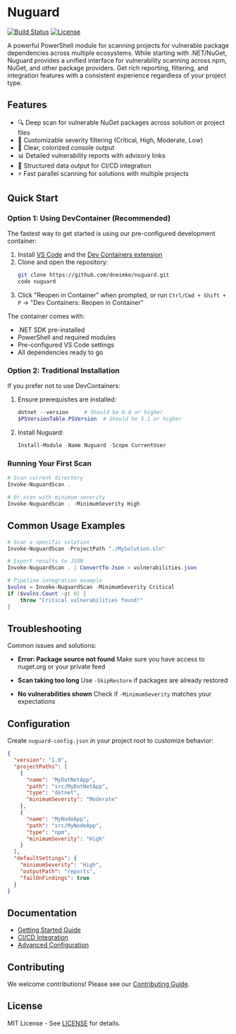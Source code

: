 # Nuguard

[![Build Status](https://github.com/dneimke/nuguard/actions/workflows/test.yml/badge.svg)](https://github.com/dneimke/nuguard/actions/workflows/test.yml)
[![License](https://img.shields.io/github/license/dneimke/nuguard)](https://github.com/dneimke/nuguard/blob/main/LICENSE)

A powerful PowerShell module for scanning projects for vulnerable package dependencies across multiple ecosystems. While starting with .NET/NuGet, Nuguard provides a unified interface for vulnerability scanning across npm, NuGet, and other package providers. Get rich reporting, filtering, and integration features with a consistent experience regardless of your project type.

## Features

- 🔍 Deep scan for vulnerable NuGet packages across solution or project files
- 🎯 Customizable severity filtering (Critical, High, Moderate, Low)
- 🎨 Clear, colorized console output
- 📊 Detailed vulnerability reports with advisory links
- 🔄 Structured data output for CI/CD integration
- ⚡ Fast parallel scanning for solutions with multiple projects

## Quick Start

### Option 1: Using DevContainer (Recommended)

The fastest way to get started is using our pre-configured development container:

1. Install [VS Code](https://code.visualstudio.com/) and the [Dev Containers extension](https://marketplace.visualstudio.com/items?itemName=ms-vscode-remote.remote-containers)
2. Clone and open the repository:
   ```bash
   git clone https://github.com/dneimke/nuguard.git
   code nuguard
   ```
3. Click "Reopen in Container" when prompted, or run `Ctrl/Cmd + Shift + P` → "Dev Containers: Reopen in Container"

The container comes with:

- .NET SDK pre-installed
- PowerShell and required modules
- Pre-configured VS Code settings
- All dependencies ready to go

### Option 2: Traditional Installation

If you prefer not to use DevContainers:

1. Ensure prerequisites are installed:

   ```powershell
   dotnet --version     # Should be 6.0 or higher
   $PSVersionTable.PSVersion  # Should be 5.1 or higher
   ```

2. Install Nuguard:
   ```powershell
   Install-Module -Name Nuguard -Scope CurrentUser
   ```

### Running Your First Scan

```powershell
# Scan current directory
Invoke-NuguardScan .

# Or scan with minimum severity
Invoke-NuguardScan . -MinimumSeverity High
```

## Common Usage Examples

```powershell
# Scan a specific solution
Invoke-NuguardScan -ProjectPath "./MySolution.sln"

# Export results to JSON
Invoke-NuguardScan . | ConvertTo-Json > vulnerabilities.json

# Pipeline integration example
$vulns = Invoke-NuguardScan -MinimumSeverity Critical
if ($vulns.Count -gt 0) {
    throw "Critical vulnerabilities found!"
}
```

## Troubleshooting

Common issues and solutions:

- **Error: Package source not found**
  Make sure you have access to nuget.org or your private feed

- **Scan taking too long**
  Use `-SkipRestore` if packages are already restored

- **No vulnerabilities shown**
  Check if `-MinimumSeverity` matches your expectations

## Configuration

Create `nuguard-config.json` in your project root to customize behavior:

```json
{
  "version": "1.0",
  "projectPaths": [
    {
      "name": "MyDotNetApp",
      "path": "src/MyDotNetApp",
      "type": "dotnet",
      "minimumSeverity": "Moderate"
    },
    {
      "name": "MyNodeApp",
      "path": "src/MyNodeApp",
      "type": "npm",
      "minimumSeverity": "High"
    }
  ],
  "defaultSettings": {
    "minimumSeverity": "High",
    "outputPath": "reports",
    "failOnFindings": true
  }
}
```

## Documentation

- [Getting Started Guide](docs/quick-start.md)
- [CI/CD Integration](docs/azure-devops-pipeline.md)
- [Advanced Configuration](docs/configuration.md)

## Contributing

We welcome contributions! Please see our [Contributing Guide](CONTRIBUTING.md).

## License

MIT License - See [LICENSE](LICENSE) for details.
